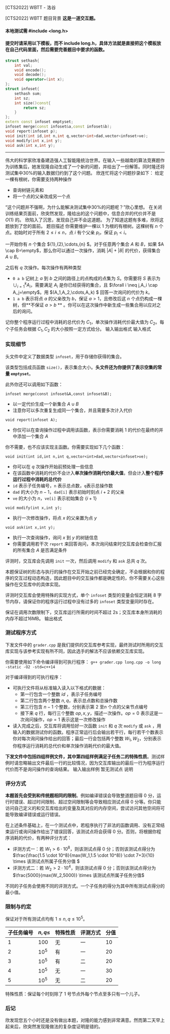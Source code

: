 



[CTS2022] WBTT - 洛谷














[CTS2022] WBTT
题目背景
**这是一道交互题。**


#### 本地测试需 #include <long.h>
#### 提交时请采用以下模板，而不 include long.h，具体方法就是直接把这个模板放在自己代码里面，然后需要完善题目中要求的函数。

```cpp
struct sethash{
	int val;
	void encode();
	void decode();
	void operator=(int x);
};
struct infoset{
	sethash sum;
	int sz;
	int size()const{
		return sz;
	}
};
extern const infoset emptyset;
infoset merge(const infoset&a,const infoset&b);
void report(infoset p);
void init(int id,int n,int q,vector<int>dad,vector<infoset>ve);
void modify(int x,int y);
void ask(int x,int y);
```
***

伟大的科学家欣准备建造强人工智能隆统治世界。在输入一些越南的算法竞赛题作为训练集后，她发现隆自动生成了一个新的问题，并给出了一份解答。同时隆还将测试集中30%的输入数据归约到了这个问题。
欣连忙将这个问题抄录如下：
给定一棵有根树，你需要支持两种操作

* 查询树链元素和
* 将一个点的父亲改成另一个点

“这个问题并不强啊，为什么能解决测试集中30%的问题呢？”欣心里想。
在关闭训练结果页面前，欣突然发现，隆给出的这个问题中，信息合并的代价并不是 $O(1)$ 的。
欣陷入了沉思，发现自己并不会这道题。
为了知道这题有多难，欣将这题放到了您的面前。
题目描述
你需要维护一棵以 $1$ 为根的有根树。这棵树有 $n$ 个点。初始时对于所有 $2 \le i \le n$，点 $i$ 有个父亲 $p_i$，保证 $p_i \lt i$。

一开始你有 $n$ 个集合 $\{1\},\{2\},\cdots,\{n\}  $。对于任意两个集合 $A$ 和 $B$，如果 $A \cap B=\empty$，那么你可以通过一次操作，消耗 $|A|+|B|$ 的代价，获得集合 $A \cup B$。

之后有 $q$ 次操作。每次操作有两种类型

* `0 a b` 记树上 $a$ 到 $b$ 之间的路径上的点构成的点集为 $S$。你需要将 $S$ 表示为 $\cup_{i=1}^{k}A_i$，需要满足 $A_i$ 是你已经获得的集合，且 $\forall i \neq j,A_i \cap A_j=\empty$。用 $(A_1,A_2,\cdots,A_k) $ 回答一次询问的代价为 $k$。
* `1 a b` 表示将点 $a$ 的父亲改为 $b$，保证 $a \gt 1$，且修改后这 $n$ 个点仍构成一棵树，但**不保证 $a \gt b$ ** 。你可以在这次操作中新生成一些集合用以应对之后的询问。

记你整个程序运行过程中消耗的总代价为 $C_1$，单次操作消耗代价最大值为 $C_2$。每个子任务会根据 $C_1,C_2$ 的大小按照一定方式给分。
输入输出格式
输入格式

### 实现细节


头文件中定义了数据类型 `infoset`，用于存储你获得的集合。

该类型包括成员函数 `size()`，表示集合大小。**头文件还为你提供了表示空集的常量 `emptyset`**。

此外你还可以调用如下函数：

`infoset merge(const infoset&A,const infoset&B);`

* 以一定代价生成一个新集合 $A \cup B$
* 注意你可以多次重复生成同一个集合，并且需要多次计入代价

`void report(infoset A);`

* 你仅可以在查询操作过程中调用该函数，表示你需要消耗 $1$ 的代价在最终的并中添加一个集合 $A$

你不需要，也不应该实现主函数。你需要实现如下几个函数：

`void init(int id,int n,int q,vector<int>dad,vector<infoset>ve);`

* 你可以在 $q$ 次操作开始前预处理一些信息
* 在该函数中消耗的代价不会计入**单次操作消耗代价最大值**，但会计入**整个程序运行过程中消耗的总代价**
* `id` 表示子任务编号，`n` 表示总点数，`q`表示总操作数
* `dad` 的大小为  $n-1$，`dad[i]` 表示初始时刻点 $i+2$ 的父亲
* `ve` 的大小为 $n$，`ve[i]` 表示初始集合 $\{i+1\}$

`void modify(int x,int y);`

* 执行一次修改操作，将点 $x$ 的父亲置为点 $y$

`void ask(int x,int y);`

* 执行一次查询操作，询问 $x$ 到 $y$ 的树链信息
* 你需要调用若干次 `report` 来回答询问，本次询问结束时交互库会检查你汇报的所有集合 $A$ 是否满足条件

评测时，交互库会先调用 `init` 一次，然后调用 `modify` 和 `ask` 总共 $q$ 次。

本题保证树的形态与执行的操作在交互开始之前已经完全确定，不会根据和你的程序的交互过程动态构造，因此题目中的交互操作都是确定性的，你不需要关心这些操作在交互库中的具体实现。

评测时交互库会使用特殊的实现方式，单个 `infoset` 类型的变量会恒定消耗 $8$ 字节内存，请保证你的程序运行过程中没有过多的 `infoset` 类型变量同时存在。

保证在调用次数限制下，交互库运行所需的时间不超过 2s；交互库本身所消耗的内存不超过16MB。
输出格式

### 测试程序方式

下发文件中的 `grader.cpp` 是我们提供的交互库参考实现，最终测试时所用的交互库实现与该参考实现有所不同，因此选手的解法不应该依赖交互库实现。

你需要使用如下命令编译得到可执行程序：
`g++ grader.cpp long.cpp -o long -static -O2 -std=c++14`

对于编译得到的可执行程序：

- 可执行文件将从标准输入读入以下格式的数据：
  - 第一行包含一个整数 $id$ ，表示子任务编号
  - 第二行包含两个整数 $n,q$，表示总点数和总操作数
  - 第三行包含 $n-1$ 个整数，分别表示第 $2$ 至$n$ 个点的父亲节点编号
  - 接下来 $q$ 行，每行三个整数 $op,x,y$，描述一次操作。$op=0$ 表示这是一次询问操作，$op=1$ 表示这是一次修改操作
- 读入完成之后，交互库将调用恰好一次函数 `init` 和 $q$ 次 `modify` 或 `ask` ，用输入的数据测试你的函数。程序正常运行后会输出若干行，每行若干个数表示你对每次询问操作给出的回答；最后一行会包括两个整数 $W_1,W_2$，分别表示你程序运行消耗的总代价和单次操作消耗代价的最大值。

**下发文件中包括四组样例文件，其中第四组样例满足子任务二的特殊性质**。测试样例时请忽略输出文件最后一行的比较情况，因为交互库输出的最后一行为程序运行代价而不是询问操作的查询结果。
输入输出样例
暂无测试点
说明
### 评分方式

**本题首先会受到和传统题相同的限制**。例如编译错误会导致整道题目得 $0$ 分，运行时错误、超过时间限制、超过空间限制等会导致相应测试点得 $0$ 分等。你只能访问自己定义的和交互库给出的变量及其对应的内存空间，尝试访问其他空间将可能导致编译错误或运行错误。

在上述条件基础上，在一个测试点中，若程序执行了非法的函数调用、没有正常结束运行或询问操作给出了错误回答，该测试点将会获得 $0$ 分。否则，将根据你程序消耗的代价，有两种评分方式：

* 评测方式一：若 $W_1 \gt 6 \cdot 10^8$，则该测试点得 $0$ 分；否则该测试点得分为 $\frac{\frac{1.5 \cdot 10^8}{max(W_1,1.5 \cdot 10^8)} \cdot 7+3}{10} \times 该测试点所属子任务分值 $ 
* 评测方式二：若 $W_2 \gt 2 \cdot 10^4$，则该测试点得 $0$ 分；否则该测试点得分为 $\frac{5000}{max(W_2,5000)} \times 该测试点所属子任务分值$

不同的子任务会使用不同的评测方式。一个子任务的得分为其中所有测试点得分的最小值。

### 限制与约定

保证对于所有测试点均有 $1 \le n,q \le 10^5$。

| 子任务编号 | $n,q \le$ | 特殊性质 | 评测方式 | 分值 |
| ---------- | --------- | -------- | -------- | ---- |
| $1$        | $100$     | 无       | 一       | $10$ |
| $2$        | $10^5$    | 有       | 一       | $20$ |
| $3$        | $10^5$    | 有       | 二       | $20$ |
| $4$        | $10^5$    | 无       | 一       | $30$ |
| $5$        | $10^5$    | 无       | 二       | $20$ |

特殊性质：保证每个时刻除了 $1$ 号节点外每个节点至多只有一个儿子。

### 后记

欣发现您五个小时还是没有做出本题，对隆的能力感到非常满意。然而第二天早上起来后，欣突然发现隆做法的复杂度证明是错的。







